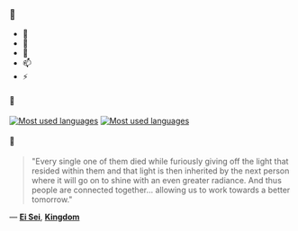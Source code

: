 ### 👋

- 🔭
- 🌱
- 💬
- 📫
- ⚡

#### 🧏

[![Most used languages](https://github-readme-stats-aynah.vercel.app/api/top-langs/?username=aynh&theme=solarized-dark&langs_count=6&layout=compact&hide_title=true)](https://github.com/anuraghazra/github-readme-stats#gh-dark-mode-only)
[![Most used languages](https://github-readme-stats-aynah.vercel.app/api/top-langs/?username=aynh&theme=solarized-light&langs_count=6&layout=compact&hide_title=true)](https://github.com/anuraghazra/github-readme-stats#gh-light-mode-only)

#### 💬

> "Every single one of them died while furiously giving off the light that resided within them and that light is then inherited by the next person where it will go on to shine with an even greater radiance. And thus people are connected together... allowing us to work towards a better tomorrow."

&mdash; [**Ei Sei**](https://myanimelist.net/character.php?q=Ei%20Sei&cat=character), [**Kingdom**](https://myanimelist.net/search/all?q=Kingdom&cat=all)
